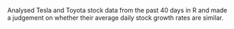 Analysed Tesla and Toyota stock data from the past 40 days in R and made a judgement on whether their average daily stock growth rates are similar.
